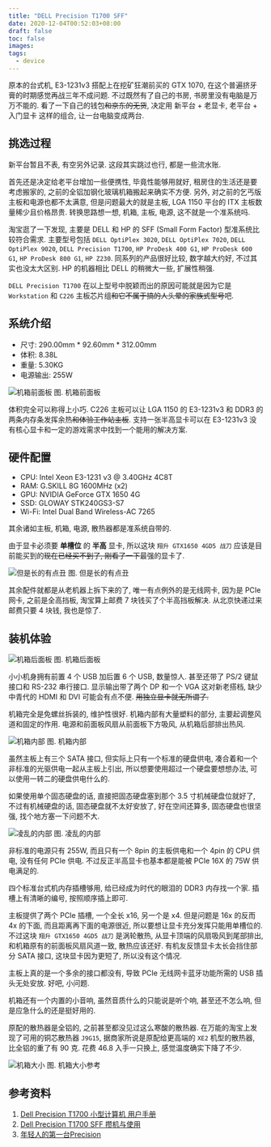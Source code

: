 ```yaml
---
title: "DELL Precision T1700 SFF"
date: 2020-12-04T00:52:03+08:00
draft: false
toc: false
images:
tags: 
  - device
---
```


原本的台式机, E3-1231v3 搭配上在挖矿狂潮前买的 GTX 1070, 在这个普遍挤牙膏的时期感觉再战三年不成问题. 不过既然有了自己的书房, 书房里没有电脑是万万不能的. 看了一下自己的钱包~~和京东的无货~~, 决定用 新平台 + 老显卡, 老平台 + 入门显卡 这样的组合, 让一台电脑变成两台.

## 挑选过程

新平台暂且不表, 有空另外记录. 这段其实跳过也行, 都是一些流水账.

首先还是决定给老平台增加一些便携性, 毕竟性能够用就好, 租房住的生活还是要考虑搬家的, 之前的全铝加钢化玻璃机箱搬起来确实不方便. 另外, 对之前的乞丐版主板和电源也都不太满意, 但是问题最大的就是主板, LGA 1150 平台的 ITX 主板数量稀少且价格昂贵. 转换思路想一想, 机箱, 主板, 电源, 这不就是一个准系统吗.

淘宝逛了一下发现, 主要是 DELL 和 HP 的 SFF (Small Form Factor) 型准系统比较符合需求. 主要型号包括 `DELL OptiPlex 3020`, `DELL OptiPlex 7020`, `DELL OptiPlex 9020`, `DELL Precision T1700`, `HP ProDesk 400 G1`, `HP ProDesk 600 G1`, `HP ProDesk 800 G1`, `HP Z230`. 同系列的产品很好比较, 数字越大约好, 不过其实也没太大区别. HP 的机器相比 DELL 的稍微大一些, 扩展性稍强.

`DELL Precision T1700` 在以上型号中脱颖而出的原因可能就是因为它是 `Workstation` 和 `C226` 主板芯片组~~和它不属于搞的人头晕的家族式型号~~吧.

## 系统介绍

* 尺寸: 290.00mm * 92.60mm * 312.00mm
* 体积: 8.38L
* 重量: 5.30KG
* 电源输出: 255W


![机箱前面板](/images/DELL-T1700-SFF/机箱前面板.jpeg)
图. 机箱前面板

体积完全可以称得上小巧. C226 主板可以让 LGA 1150 的 E3-1231v3 和 DDR3 的两条内存条发挥余热~~和体验工作站主板~~. 支持一张半高显卡可以在 E3-1231v3 没有核心显卡和一定的游戏需求中找到一个能用的解决方案.

## 硬件配置

* CPU: Intel Xeon E3-1231 v3 @ 3.40GHz 4C8T
* RAM: G.SKILL 8G 1600MHz (x2)
* GPU: NVIDIA GeForce GTX 1650 4G
* SSD: GLOWAY STK240GS3-S7
* Wi-Fi: Intel Dual Band Wireless-AC 7265

其余诸如主板, 机箱, 电源, 散热器都是准系统自带的.

由于显卡必须要 **单槽位** 的 **半高** 显卡, 所以这块 `翔升 GTX1650 4GD5 战刀` 应该是目前能买到的~~现在已经买不到了, 刚看了一下~~最强的显卡了.

![但是长的有点丑](/images/DELL-T1700-SFF/显卡.jpeg)
图. 但是长的有点丑

其余配件就都是从老机器上拆下来的了, 唯一有点例外的是无线网卡, 因为是 PCIe 网卡, 之前是全高挡板, 淘宝算上邮费 7 块钱买了个半高挡板解决. 从北京快递过来邮费只要 4 块钱, 我也是惊了.

## 装机体验

![机箱后面板](/images/DELL-T1700-SFF/机箱后面板.jpeg)
图. 机箱后面板

小小机身拥有前置 4 个 USB 加后置 6 个 USB, 数量惊人. 甚至还带了 PS/2 键鼠接口和 RS-232 串行接口. 显示输出带了两个 DP 和一个 VGA 这对新老搭档, 缺少中青代的 HDMI 和 DVI 可能会有点不便. ~~用独立显卡就无所谓了.~~

机箱完全是免螺丝拆装的, 维护性很好. 机箱内部有大量塑料的部分, 主要起调整风道和固定的作用. 电源和前面板风扇从前面板下方吸风, 从机箱后部排出热风.

![机箱内部](/images/DELL-T1700-SFF/机箱内部.jpeg)
图. 机箱内部

虽然主板上有三个 SATA 接口, 但实际上只有一个标准的硬盘供电, 凑合着和一个非标准的光驱供电一起从主板上引出, 所以想要使用超过一个硬盘要想想办法, 可以使用一转二的硬盘供电什么的.

如果使用单个固态硬盘的话, 直接把固态硬盘塞到那个 3.5 寸机械硬盘位就好了, 不过有机械硬盘的话, 固态硬盘就不太好安放了, 好在空间还算多, 固态硬盘也很坚强, 找个地方塞一下问题不大.

![凌乱的内部](/images/DELL-T1700-SFF/内部细节.jpeg)
图. 凌乱的内部

非标准的电源只有 255W, 而且只有一个 8pin 的主板供电和一个 4pin 的 CPU 供电, 没有任何 PCIe 供电. 不过反正半高显卡也基本都是能被 PCIe 16X 的 75W 供电满足的.

四个标准台式机内存插槽够用, 给已经成为时代的眼泪的 DDR3 内存找一个家. 插槽上有清晰的编号, 按照顺序插上即可.

主板提供了两个 PCIe 插槽, 一个全长 x16, 另一个是 x4. 但是问题是 16x 的反而 4x 的下面, 而且距离再下面的电源很近, 所以要想让显卡充分发挥只能用单槽位的. 不过这块 `翔升 GTX1650 4GD5 战刀` 是涡轮散热, 从显卡顶端的风扇吸风到尾部排出, 和机箱原有的前面板风扇风道一致, 散热应该还好. 有机友反馈显卡太长会挡住部分 SATA 接口, 这块显卡因为更短了, 所以没有这个情况.

主板上真的是一个多余的接口都没有, 导致 PCIe 无线网卡蓝牙功能所需的 USB 插头无处安放. 好吧, 小问题.

机箱还有一个内置的小音响, 虽然音质什么的只能说是听个响, 甚至还不怎么响, 但是应急什么的还是挺好用的.

原配的散热器是全铝的, 之前甚至都没见过这么寒酸的散热器. 在万能的淘宝上发现了可用的铜芯散热器 `J9G15`, 据商家所说是原配给更高端的 `XE2` 机型的散热器, 比全铝的重了有 90 克. 花费 46.8 入手一只换上, 感觉温度确实下降了不少.

![机箱大小](/images/DELL-T1700-SFF/机箱大小.jpeg)
图. 机箱大小参考

## 参考资料

1. [Dell Precision T1700 小型计算机 用户手册](https://dl.dell.com/topicspdf/precision-t1700-workstation_owners-manual2_zh-cn.pdf)
2. [Dell Precision T1700 SFF 攒机与使用
](https://blog.shellbin.me/?p=911)
3. [年轻人的第一台Precision](https://zhuanlan.zhihu.com/p/141329970)
